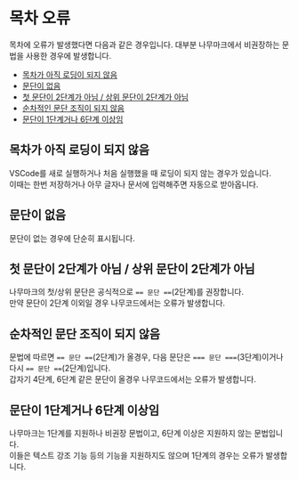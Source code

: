 # 목차 오류
목차에 오류가 발생했다면 다음과 같은 경우입니다.
대부분 나무마크에서 비권장하는 문법을 사용한 경우에 발생합니다.

- [목차가 아직 로딩이 되지 않음](#목차가-아직-로딩이-되지-않음)
- [문단이 없음](#문단이-없음)
- [첫 문단이 2단계가 아님 / 상위 문단이 2단계가 아님](#첫-문단이-2단계가-아님--상위-문단이-2단계가-아님)
- [순차적인 문단 조직이 되지 않음](#순차적인-문단-조직이-되지-않음)
- [문단이 1단계거나 6단계 이상임](#문단이-1단계거나-6단계-이상임)

## 목차가 아직 로딩이 되지 않음
VSCode를 새로 실행하거나 처음 실행했을 때 로딩이 되지 않는 경우가 있습니다.\
이때는 한번 저장하거나 아무 글자나 문서에 입력해주면 자동으로 받아옵니다.

## 문단이 없음
문단이 없는 경우에 단순히 표시됩니다.

## 첫 문단이 2단계가 아님 / 상위 문단이 2단계가 아님
나무마크의 첫/상위 문단은 공식적으로 `== 문단 ==`(2단계)를 권장합니다.\
만약 문단이 2단계 이외일 경우 나무코드에서는 오류가 발생합니다.

## 순차적인 문단 조직이 되지 않음
문법에 따르면 `== 문단 ==`(2단계)가 올경우, 다음 문단은 `=== 문단 ===`(3단계)이거나 다시 `== 문단 ==`(2단계)입니다.\
갑자기 4단계, 6단계 같은 문단이 올경우 나무코드에서는 오류가 발생합니다.

## 문단이 1단계거나 6단계 이상임
나무마크는 1단계를 지원하나 비권장 문법이고, 6단계 이상은 지원하지 않는 문법입니다.\
이들은 텍스트 강조 기능 등의 기능을 지원하지도 않으며 1단계의 경우는 오류가 발생합니다.